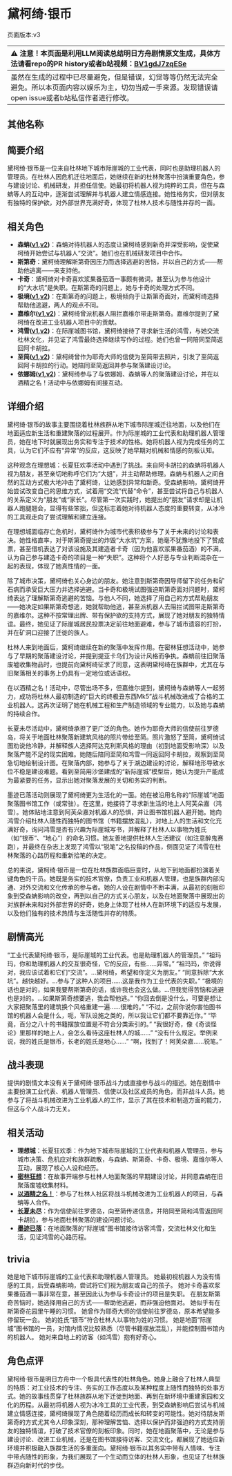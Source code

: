 # 黛柯绮·银币
页面版本:v3
 

| :warning: 注意！本页面是利用LLM阅读总结明日方舟剧情原文生成，具体方法请看repo的PR history或者b站视频：[BV1gdJ7zqESe](https://www.bilibili.com/video/BV1gdJ7zqESe/)         |
|:----------------------------|
| 虽然在生成的过程中已尽量避免，但是错误，幻觉等等仍然无法完全避免。所以本页面内容以娱乐为主，切勿当成一手来源。发现错误请open issue或者b站私信作者进行修改。|



## 其他名称

## 简要介绍
黛柯绮·银币是一位来自杜林地下城市际崖城的工业代表，同时也是助理机器人的管理员。在杜林人因危机迁往地面后，她继续在新的杜林聚落中扮演重要角色，参与建设讨论、机械研发，并担任信使。她最初将机器人视为纯粹的工具，但在与森蚺等人的互动中，逐渐尝试理解并与机器人建立情感连接。她性格务实，但对朋友有独特的保护欲，对外部世界充满好奇，体现了杜林人技术与随性并存的一面。
## 相关角色
-   **森蚺([v1](../chars/char_416_zumama.md),[v2](char_416_zumama.md))**：森蚺对待机器人的态度让黛柯绮感到新奇并深受影响，促使黛柯绮开始尝试与机器人“交流”。她们也在机械研发项目中合作。
-   **斯第奇**：黛柯绮理解斯第奇因压力而选择逃避的苦恼，并以自己的方式——帮助他逃离——来支持他。
-   **卡奇**：黛柯绮对卡奇喜欢浆果番茄酒一事颇有微词，甚至认为参与他设计的“大水坑”是失职。在斯第奇的问题上，她与卡奇的处理方式不同。
-   **极境([v1](../chars/char_401_elysm.md),[v2](char_401_elysm.md))**：在斯第奇的问题上，极境倾向于让斯第奇面对，而黛柯绮选择帮助他逃避，两人的观点不同。
-   **嘉维尔([v1](../chars/char_187_ccheal.md),[v2](char_187_ccheal.md))**：黛柯绮曾派机器人阻拦嘉维尔带走斯第奇。嘉维尔提到了黛柯绮在改进工业机器人项目中的贡献。
-   **鸿雪([v1](../chars/char_4055_bgsnow.md),[v2](char_4055_bgsnow.md))**：在际崖城图书馆，黛柯绮接待了寻求新生活的鸿雪，与她交流杜林文化，并见证了鸿雪最终选择继续写作的过程。她们也曾一同陪同至简返回阿卡胡拉。
-   **至简([v1](../chars/char_4054_malist.md),[v2](char_4054_malist.md))**：黛柯绮曾作为耶奇大师的信使为至简带去照片，引发了至简返回阿卡胡拉的行动。她陪同至简返回并参与聚落建设讨论。
-   **依娜姆([v1](../chars/extended_char_yi_na_mu.md),[v2](extended_char_yi_na_mu.md))**：黛柯绮参与了与依娜姆、森蚺等人的聚落建设讨论，并在以酒精之名！活动中与依娜姆有间接互动。
## 详细介绍
黛柯绮·银币的故事主要围绕着杜林族群从地下城市际崖城迁往地面，以及他们在地面适应新生活和重建聚落的过程展开。作为际崖城的工业代表和助理机器人管理员，她在地下时就展现出务实和专注于技术的性格。她将机器人视为完成任务的工具，认为它们不应有“异常”的反应，这反映了她早期对机械和情感的刻板认知。

这种观念在理想城：长夏狂欢季活动中遇到了挑战。来自阿卡胡拉的森蚺将机器人视为朋友，甚至亲切地称呼它们为“大姐”，并主动帮助修理。森蚺与机器人之间自然的互动方式极大地冲击了黛柯绮，让她感到异常和新奇。受森蚺影响，黛柯绮开始尝试改变自己的思维方式，试着用“交流”代替“命令”，甚至尝试将自己与机器人的关系定义为“朋友”或“家长”。尽管第一次实践时，她提出的“朋友”请求却是让机器人跑腿翘会，显得有些笨拙，但这标志着她对待机器人态度的重要转变，从冰冷的工具观走向了尝试理解和建立连接。

在理想城面临存亡危机时，黛柯绮作为城市代表积极参与了关于未来的讨论和表决。她性格直率，对于斯第奇提出的炸毁“大水坑”方案，她毫不犹豫地投下了赞成票，甚至借机表达了对该设施及其建造者卡奇（因为他喜欢浆果番茄酒）的不满，认为自己参与建造卡奇的项目是一种“失职”。这种将个人好恶与专业判断混杂在一起的表现，体现了她真性情的一面。

除了城市决策，黛柯绮也关心身边的朋友。她注意到斯第奇因导师留下的任务和矿石病而承受巨大压力并选择逃避。当卡奇和极境试图强迫斯第奇面对问题时，黛柯绮表达了理解斯第奇逃避的苦恼。与他人不同，她选择了用自己的方式帮助朋友——她决定如果斯第奇想逃，她就帮助他逃，甚至派机器人去阻拦试图带走斯第奇的嘉维尔。这种不按常理出牌、带有保护欲的支持方式，展现了她对朋友的独特情谊。最终，她见证了际崖城居民投票决定前往地面避难，参与了城市遗容的打扮，并在矿洞口迎接了迁徙的族人。

杜林人来到地面后，黛柯绮继续在新的聚落中发挥作用。在密林狂想活动中，她参与了早期的聚落建设讨论，并提到提亚卡乌们为设计风格而争执。森蚺前往旧聚落废墟收集物品时，也提前向黛柯绮征求了同意，这表明黛柯绮在族群中，尤其在与旧聚落相关的事务上仍具有一定地位或话语权。

在以酒精之名！活动中，尽管出场不多，但嘉维尔提到，黛柯绮与森蚺等人一起努力，成功将杜林人最初制造的“巨大的终极丑东西Mk5”战斗机械改进成了合格的工业机器人。这再次证明了她在机械工程和生产制造领域的专业能力，以及她与森蚺的持续合作。

长夏未尽活动中，黛柯绮承担了更广泛的角色。她作为耶奇大师的信使前往罗德岛，将关于地面杜林聚落新建筑风格的照片带给至简。照片激怒了至简，黛柯绮试图劝说他冷静，并解释族人选择阿达克利斯风格的理由（初到地面受影响深）以及聚落产能不足的现实困难。她随后陪同至简和鸿雪一同返回阿卡胡拉，观察到至简急切地绘制设计图。在聚落内部，她参与了关于湖边建设的讨论，解释地形导致水位不稳是建设难题。看到至简用沙堡建成的“新际崖城”模型后，她认为提升产能成为最紧要的任务，显示出她对聚落发展的关切和务实的判断。

墨迹已落活动则展现了黛柯绮更为生活化的一面。她在被沿用名称的“际崖城”地面聚落图书馆工作（或常驻）。在这里，她接待了寻求新生活的地上人阿芙朵嘉（鸿雪）。她体贴地注意到阿芙朵嘉对机器人的恐惧，并让图书馆机器人避开她。她向鸿雪介绍杜林人随性而独特的图书馆（书籍摆放混乱），对地上人的生活和文化充满好奇，询问鸿雪是否有兴趣为际崖城写书，并解释了杜林人以事物为姓氏（如“银币”、“地心”）的命名习惯。她友善地提供杜林人生活建议（如注意醉鬼赛跑），并最终在杂志上发现了鸿雪以“锐笔”之名投稿的作品，侧面见证了鸿雪在杜林聚落的心路历程和重新拾笔的决定。

总的来说，黛柯绮·银币是一位在杜林族群面临巨变时，从地下到地面都扮演着关键角色的干员。她既是务实的技术官僚，负责工业和机器人管理，也是族群内部沟通、对外交流和文化传承的参与者。她的人设在剧情中不断丰满，从最初的刻板印象到受森蚺影响的改变，再到以自己的方式关心朋友，以及在地面聚落中展现出的对族群未来和对外部世界的好奇，她身上体现了杜林人在新环境下的适应与发展，以及他们独有的技术热情与生活随性并存的特质。
## 剧情高光
“工业代表黛柯绮·银币，是际崖城的工业代表。也是助理机器人的管理员。”
“祖玛玛，你和助理机器人的交互很奇怪，它的反应，有些......异常。”
“祖玛玛，你说得对，我应该试着和它们“交流”。...黛柯绮，希望和你定义为朋友。”
“同意拆除“大水坑”。越快越好。...参与了这种人的项目......这是我作为工业代表的失职。”
“极境的话也是对的，如果我要帮斯第奇的话，或许我也会这么做。...但我觉得苦恼和逃避也是对的。...如果斯第奇想要逃，我会帮他逃。”
“你回去倒是没什么，可要是想让大家把聚落里的建筑换个风格重建一遍......很难的。”
“不过，之前你说你害怕图书馆的机器人会是什么，呃，军队设施之类的，所以我让它们都不要靠近你。”
“毕竟，百分之八十的书籍摆放位置是不符合分类索引的。”
“我很好奇，像《奇谈怪论》里那样的地上人，会怎么看待这座杜林人的城……”
“没有什么规定。举例来说，我的姓氏是银币，长老的姓氏是地心……”
“啊，找到了！阿芙朵嘉……锐笔。”
## 战斗表现
提供的剧情文本没有关于黛柯绮·银币战斗力或直接参与战斗的描述。她在剧情中主要扮演工业代表、机器人管理员、信使以及社区成员的角色，而非战斗人员。她参与了将战斗机械改进为工业机器人的工作，显示了其在技术和制造方面的能力，但这与个人战斗力无关。
## 相关活动
-   **理想城**：长夏狂欢季：作为地下城市际崖城的工业代表和机器人管理员，参与城市决策、危机应对和族群疏散，与森蚺、斯第奇、卡奇、极境、嘉维尔等人互动，展现了核心人设和经历。
-   **[密林狂想](../stories/story_zumama_set_1.md)**：在故事开端参与杜林人地面聚落的早期建设讨论，并同意森蚺在旧聚落废墟收集材料。
-   **[以酒精之名！](../stories/story_gvial2_set_1.md)**：参与了杜林人社区将战斗机械改进为工业机器人的项目，与森蚺等人合作。
-   **[长夏未尽](../stories/story_malist_set_1.md)**：作为信使前往罗德岛，向至简传递信息，并陪同至简和鸿雪返回阿卡胡拉，参与地面杜林聚落的建设问题讨论。
-   **[墨迹已落](../stories/story_bgsnow_set_1.md)**：在地面聚落的“际崖城”图书馆接待访客鸿雪，交流杜林文化和生活，见证鸿雪的心路历程。
## trivia
她是地下城市际崖城的工业代表和助理机器人管理员。
她最初视机器人为没有情感的工具，后受森蚺影响，尝试将它们视为朋友或自己的孩子。
她对卡奇喜欢浆果番茄酒一事非常在意，甚至因此认为参与卡奇设计的项目是失职。
在朋友斯第奇苦恼时，她选择用自己的方式——帮助他逃避，而非强迫他面对。
她似乎有在斯第奇花园里午睡的习惯。
她曾作为耶奇大师的信使前往罗德岛，原本希望能多停留玩一会。
她的姓氏“银币”符合杜林人以事物为姓的习惯。
她是地面“际崖城”图书馆的一员，对馆内情况比较熟悉（尽管书籍摆放混乱），并能控制图书馆内的机器人。
她对来自地上的访客（如鸿雪）抱有好奇心。
## 角色点评
黛柯绮·银币是明日方舟中一个极具代表性的杜林角色。她身上融合了杜林人典型的特质：对工业技术的专注、务实的工作态度以及某种程度上随性而独特的处事方式。她的故事线贯穿了杜林族群从地下迁徙到地面、再到在新环境中重建家园和文化的历程。从最初将机器人视为冰冷工具的工业代表，到受森蚺影响后尝试与机械建立情感连接，黛柯绮展现了角色随着经历而成长和转变的可能性。她对待朋友斯第奇的方式尤其令人印象深刻，那种理解苦恼、选择以保护而非强迫的方式支持朋友的独特情谊，打破了技术官僚的刻板印象。同时，她在地面聚落中，无论是参与建设讨论、改进工业机械，还是在图书馆接待访客、交流文化，都展现了她适应新环境并积极融入族群生活的多重面向。黛柯绮·银币以其务实中带有人情味、专注中带点随性的形象，为我们展现了一个生动而立体的杜林人形象，也见证了杜林族群迈向新时代的步伐。